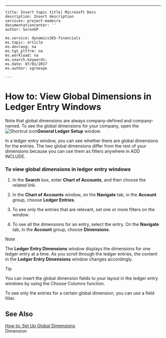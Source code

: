 ---
    title: Insert topic title| Microsoft Docs
    description: Insert description
    services: project-madeira
    documentationcenter: ''
    author: SorenGP

    ms.service: dynamics365-financials
    ms.topic: article
    ms.devlang: na
    ms.tgt_pltfrm: na
    ms.workload: na
    ms.search.keywords:
    ms.date: 07/01/2017
    ms.author: sgroespe

    ---
# How to: View Global Dimensions in Ledger Entry Windows
Note that global dimensions are always company-defined and company-named. To see the global dimensions for your company, open the ![Shortcut icon](../media/shortcutcoldicon.gif "shortcutColdIcon")**General Ledger Setup** window.  
  
 In a ledger entry window, you can see whether there are global dimensions for the entries. The two global dimensions differ from the rest of your dimensions because you can use them as filters anywhere in ADD INCLUDE<!--[!INCLUDE[navnow](../../includes/navnow_md.md)]-->.  
  
### To view global dimensions in ledger entry windows  
  
1.  In the **Search** box, enter **Chart of Accounts**, and then choose the related link.  
  
2.  In the **Chart of Accounts** window, on the **Navigate** tab, in the **Account** group, choose **Ledger Entries**.  
  
3.  To see only the entries that are relevant, set one or more filters on the window.  
  
4.  To see all the dimensions for an entry, select the entry. On the **Navigate** tab, in the **Account** group, choose **Dimensions**.  
  
> [!NOTE]  
>  The **Ledger Entry Dimensions** window displays the dimensions for one ledger entry at a time. As you scroll through the ledger entries, the content in the **Ledger Entry Dimensions** window changes accordingly.  
  
> [!TIP]  
>  You can insert the global dimension fields to your layout in the ledger entry windows by using the Choose Columns function.  
>   
>  To see only the entries for a certain global dimension, you can use a field filter.  
  
## See Also  
 [How to: Set Up Global Dimensions](../how-to-set-up-global-dimensions.md)   
 Dimension